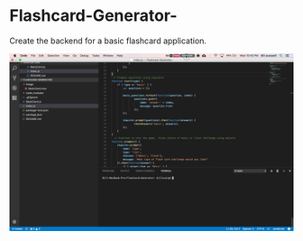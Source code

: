# Flashcard-Generator-
Create the backend for a basic flashcard application.


![Flashcard-Generator-](image/BasicCard.gif "Flashcard Generator")
